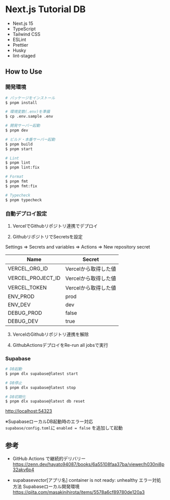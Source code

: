 # Next.js Tutorial DB

- Next.js 15
- TypeScript
- Tailwind CSS
- ESLint
- Prettier
- Husky
- lint-staged

## How to Use

### 開発環境

```bash
# パッケージをインストール
$ pnpm install

# 環境変数(.env)を準備
$ cp .env.sample .env

# 開発サーバー起動
$ pnpm dev

# ビルド・本番サーバー起動
$ pnpm build
$ pnpm start

# Lint
$ pnpm lint
$ pnpm lint:fix

# Format
$ pnpm fmt
$ pnpm fmt:fix

# Typecheck
$ pnpm typecheck
```

### 自動デプロイ設定

1. VercelでGithubリポジトリ連携でデプロイ

2. GithubリポジトリでSecretsを設定

Settings => Secrets and variables => Actions => New repository secret

| Name              | Secret               |
| ----------------- | -------------------- |
| VERCEL_ORG_ID     | Vercelから取得した値 |
| VERCEL_PROJECT_ID | Vercelから取得した値 |
| VERCEL_TOKEN      | Vercelから取得した値 |
| ENV_PROD          | prod                 |
| ENV_DEV           | dev                  |
| DEBUG_PROD        | false                |
| DEBUG_DEV         | true                 |

3. VercelのGithubリポジトリ連携を解除

4. GithubActionsデプロイをRe-run all jobsで実行

### Supabase

```bash
# DB起動
$ pnpm dlx supabase@latest start

# DB停止
$ pnpm dlx supabase@latest stop

# DB初期化
$ pnpm dlx supabase@latest db reset
```

[http://localhost:54323](http://localhost:54323)

※SupabaseローカルDB起動時のエラー対応<br> `supabase/config.toml`に `enabled = false` を追加して起動

## 参考

- GitHub Actions で継続的デリバリー<br> https://zenn.dev/hayato94087/books/6a55108faa37ba/viewer/h030ni8p32akv6p4

- supabase*vector*[アプリ名] container is not ready: unhealthy エラー対処方法 Supabaseローカル開発環境<br>
  https://qiita.com/masakinihirota/items/5578a6cf89780de120a3
